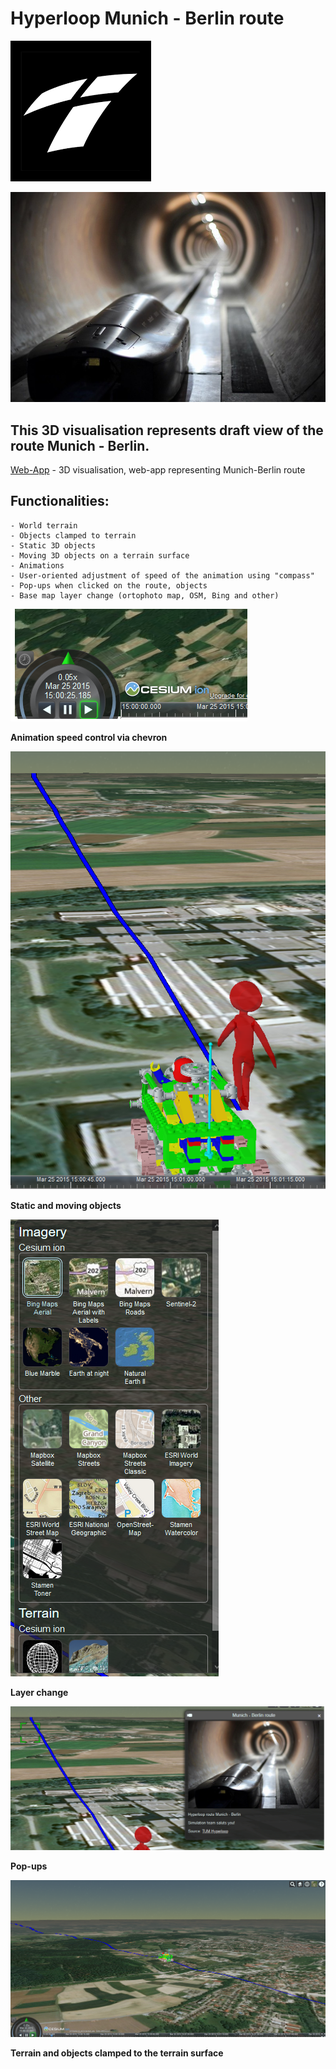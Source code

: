 
# Hyperloop Munich - Berlin route
![hyperloop1](./screenshots/hyperloop.png)

![hyperloop2](./screenshots/pod.jpg)

## This 3D visualisation represents draft view of the route Munich - Berlin.
   [Web-App](https://olaf2wysocki.github.io/) - 3D visualisation, web-app representing Munich-Berlin route

## Functionalities:

    - World terrain
    - Objects clamped to terrain
    - Static 3D objects
    - Moving 3D objects on a terrain surface
    - Animations
    - User-oriented adjustment of speed of the animation using "compass"
    - Pop-ups when clicked on the route, objects
    - Base map layer change (ortophoto map, OSM, Bing and other)

![Animation speed control via chevron](./screenshots/AnimationControl.PNG)

**Animation speed control via chevron**

![Static and moving objects](./screenshots/staticObjects.PNG)

**Static and moving objects**

![Layer change](./screenshots/Layers.PNG)

**Layer change**

![Pop-ups](./screenshots/PopUps.PNG)

**Pop-ups**

![Terrain and objects clamped to the terrain surface](./screenshots/BuggyMunBer.PNG)

**Terrain and objects clamped to the terrain surface**
